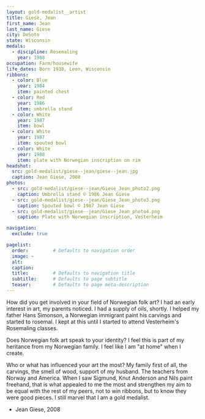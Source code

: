 ```yaml
---
layout: gold-medalist__artist
title: Giese, Jean
first_name: Jean
last_name: Giese
city: DeSoto 
state: Wisconsin
medals: 
  - discipline: Rosemaling
    year: 1988
occupation: Farm/housewife
life_dates: Born 1938, Leon, Wisconsin
ribbons:
  - color: Blue
    year: 1984
    item: painted chest
  - color: Red
    year: 1986
    item: umbrella stand
  - color: White
    year: 1987
    item: bowl
  - color: White
    year: 1987
    item: spouted bowl
  - color: White
    year: 1988
    item: plate with Norwegian inscription on rim
headshot:
  src: gold-medalist/giese--jean/giese--jean.jpg
  caption: Jean Giese, 2008
photos:
  - src: gold-medalist/giese--jean/Giese_Jean_photo2.png
    caption: Umbrella stand © 1986 Jean Giese
  - src: gold-medalist/giese--jean/Giese_Jean_photo3.png
    caption: Spouted bowl © 1987 Jean Giese
  - src: gold-medalist/giese--jean/Giese_Jean_photo4.png
    caption: Plate with Norwegian inscription, Vesterheim 

navigation:
  exclude: true

pagelist:
  order:         # Defaults to navigation order  
  image: ~
  alt:
  caption:
  title:         # Defaults to navigation title
  subtitle:      # Defaults to page subtitle
  teaser:        # Defaults to page meta-description  
---
```

How did you get involved in your field of Norwegian folk art?
I had an early interest in art, my parents noticed.  I had a supply of oils, shortly.  I helped my father Hans Simonson, a Norwegian immigrant paint his carvings and started to rosemal.  I kept at this until I started to attend Vesterheim's Rosemaling classes.

Does Norwegian folk art speak to your identity?
 I feel this is part of my heritance from my Norwegian family.  I feel like I am "at home" when I create.

Who or what has influenced your art the most?
My family first of all, the carvings, the smell of wood, support of my husband.  The teachers from Norway and America.  When I saw Sigmund, Knut Anderson and Nils paint freehand, that is what appealed to me the most and strengthen my aim to be equal with the rest of my peers, not to win ribbons, but to know they were good pieces.  I still marvel that I am a gold medalist.

- Jean Giese, 2008
